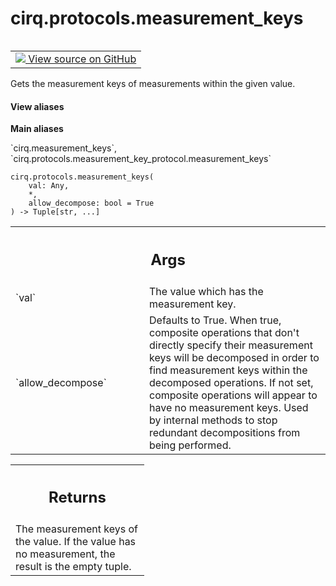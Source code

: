 <div itemscope itemtype="http://developers.google.com/ReferenceObject">
<meta itemprop="name" content="cirq.protocols.measurement_keys" />
<meta itemprop="path" content="Stable" />
</div>

# cirq.protocols.measurement_keys

<!-- Insert buttons and diff -->

<table class="tfo-notebook-buttons tfo-api" align="left">

<td>
  <a target="_blank" href="https://github.com/quantumlib/cirq/tree/master/cirq/protocols/measurement_key_protocol.py">
    <img src="https://www.tensorflow.org/images/GitHub-Mark-32px.png" />
    View source on GitHub
  </a>
</td>
</table>



Gets the measurement keys of measurements within the given value.

<section class="expandable">
  <h4 class="showalways">View aliases</h4>
  <p>
<b>Main aliases</b>
<p>`cirq.measurement_keys`, `cirq.protocols.measurement_key_protocol.measurement_keys`</p>
</p>
</section>

<pre class="devsite-click-to-copy prettyprint lang-py tfo-signature-link">
<code>cirq.protocols.measurement_keys(
    val: Any,
    *,
    allow_decompose: bool = True
) -> Tuple[str, ...]
</code></pre>



<!-- Placeholder for "Used in" -->


<!-- Tabular view -->
 <table class="responsive fixed orange">
<colgroup><col width="214px"><col></colgroup>
<tr><th colspan="2"><h2 class="add-link">Args</h2></th></tr>

<tr>
<td>
`val`
</td>
<td>
The value which has the measurement key.
</td>
</tr><tr>
<td>
`allow_decompose`
</td>
<td>
Defaults to True. When true, composite operations that
don't directly specify their measurement keys will be decomposed in
order to find measurement keys within the decomposed operations. If
not set, composite operations will appear to have no measurement
keys. Used by internal methods to stop redundant decompositions from
being performed.
</td>
</tr>
</table>



<!-- Tabular view -->
 <table class="responsive fixed orange">
<colgroup><col width="214px"><col></colgroup>
<tr><th colspan="2"><h2 class="add-link">Returns</h2></th></tr>
<tr class="alt">
<td colspan="2">
The measurement keys of the value. If the value has no measurement,
the result is the empty tuple.
</td>
</tr>

</table>

